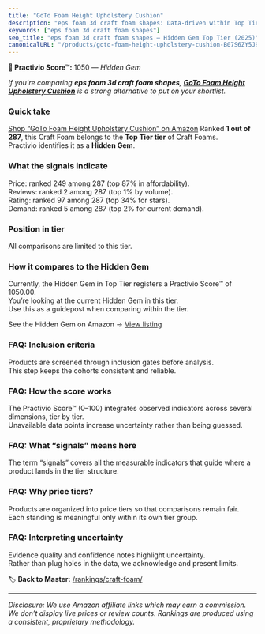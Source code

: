 ```yaml
---
title: "GoTo Foam Height Upholstery Cushion"
description: "eps foam 3d craft foam shapes: Data-driven within Top Tier ranking using the Practivio Score™. Positioned by quality, value, demand, findability, momentum."
keywords: ["eps foam 3d craft foam shapes"]
seo_title: "eps foam 3d craft foam shapes — Hidden Gem Top Tier (2025)"
canonicalURL: "/products/goto-foam-height-upholstery-cushion-B07S6ZY5J9/"
---
```


**💎 Practivio Score™:** 1050 — _Hidden Gem_


*If you're comparing **eps foam 3d craft foam shapes**, **[GoTo Foam Height Upholstery Cushion](https://www.amazon.com/dp/B07S6ZY5J9?tag=practivio-20)** is a strong alternative to put on your shortlist.*
### Quick take
[Shop “GoTo Foam Height Upholstery Cushion” on Amazon](https://www.amazon.com/dp/B07S6ZY5J9?tag=practivio-20)
Ranked **1 out of 287**, this Craft Foam belongs to the **Top Tier tier** of Craft Foams.  
Practivio identifies it as a **Hidden Gem**.

### What the signals indicate
Price: ranked 249 among 287 (top 87% in affordability).  
Reviews: ranked 2 among 287 (top 1% by volume).  
Rating: ranked 97 among 287 (top 34% for stars).  
Demand: ranked 5 among 287 (top 2% for current demand).

### Position in tier
All comparisons are limited to this tier.

### How it compares to the Hidden Gem
Currently, the Hidden Gem in Top Tier registers a Practivio Score™ of 1050.00.  
You’re looking at the current Hidden Gem in this tier.  
Use this as a guidepost when comparing within the tier.  

See the Hidden Gem on Amazon → [View listing](https://www.amazon.com/dp/B07S6ZY5J9?tag=practivio-20)

### FAQ: Inclusion criteria
Products are screened through inclusion gates before analysis.  
This step keeps the cohorts consistent and reliable.

### FAQ: How the score works
The Practivio Score™ (0–100) integrates observed indicators across several dimensions, tier by tier.  
Unavailable data points increase uncertainty rather than being guessed.

### FAQ: What “signals” means here
The term “signals” covers all the measurable indicators that guide where a product lands in the tier structure.

### FAQ: Why price tiers?
Products are organized into price tiers so that comparisons remain fair.  
Each standing is meaningful only within its own tier group.

### FAQ: Interpreting uncertainty
Evidence quality and confidence notes highlight uncertainty.  
Rather than plug holes in the data, we acknowledge and present limits.


🏷️ **Back to Master:** [/rankings/craft-foam/](/rankings/craft-foam/)

---
_Disclosure: We use Amazon affiliate links which may earn a commission. We don’t display live prices or review counts. Rankings are produced using a consistent, proprietary methodology._
